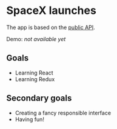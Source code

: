 # SpaceX launches

The app is based on the [public API](https://docs.spacexdata.com/?version=latest).

Demo: *not available yet*

## Goals
- Learning React
- Learning Redux

## Secondary goals
- Creating a fancy responsible interface
- Having fun!